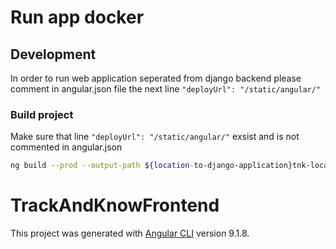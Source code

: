 # Run app docker

## Development

In order to run web application seperated from django backend please comment in angular.json file the next line
`"deployUrl": "/static/angular/"`

### Build project

Make sure that line `"deployUrl": "/static/angular/"` exsist and is not commented in angular.json

```bash
ng build --prod --output-path ${location-to-django-application}tnk-locationallocation\static\angular\ --watch --output-hashing none
```

# TrackAndKnowFrontend

This project was generated with [Angular CLI](https://github.com/angular/angular-cli) version 9.1.8.
